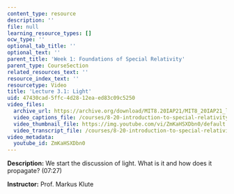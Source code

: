 ```yaml
---
content_type: resource
description: ''
file: null
learning_resource_types: []
ocw_type: ''
optional_tab_title: ''
optional_text: ''
parent_title: 'Week 1: Foundations of Special Relativity'
parent_type: CourseSection
related_resources_text: ''
resource_index_text: ''
resourcetype: Video
title: 'Lecture 3.1: Light'
uid: 47430cad-5ffc-4d28-12ea-ed83c09c5250
video_files:
  archive_url: https://archive.org/download/MIT8.20IAP21/MIT8_20IAP21_lec03-1_300k.mp4
  video_captions_file: /courses/8-20-introduction-to-special-relativity-january-iap-2021/0332a9812e975409bd6b6b81a24907e6_ZmKaHSXDbn0.vtt
  video_thumbnail_file: https://img.youtube.com/vi/ZmKaHSXDbn0/default.jpg
  video_transcript_file: /courses/8-20-introduction-to-special-relativity-january-iap-2021/08ec0d49a589db165e6e700e0c52972d_ZmKaHSXDbn0.pdf
video_metadata:
  youtube_id: ZmKaHSXDbn0
---
```


**Description:** We start the discussion of light. What is it and how does it propagate? (07:27)

**Instructor:** Prof. Markus Klute